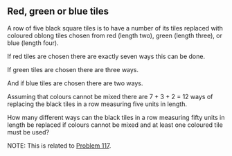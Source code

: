 ## Red, green or blue tiles

A row of five black square tiles is to have a number of its tiles replaced with coloured oblong tiles chosen from red (length two), green (length three), or blue (length four).

If red tiles are chosen there are exactly seven ways this can be done.

If green tiles are chosen there are three ways.

And if blue tiles are chosen there are two ways.

Assuming that colours cannot be mixed there are 7 + 3 + 2 = 12 ways of replacing the black tiles in a row measuring five units in length.

How many different ways can the black tiles in a row measuring fifty units in length be replaced if colours cannot be mixed and at least one coloured tile must be used?

NOTE: This is related to <a href="problem=117">Problem 117</a>.
